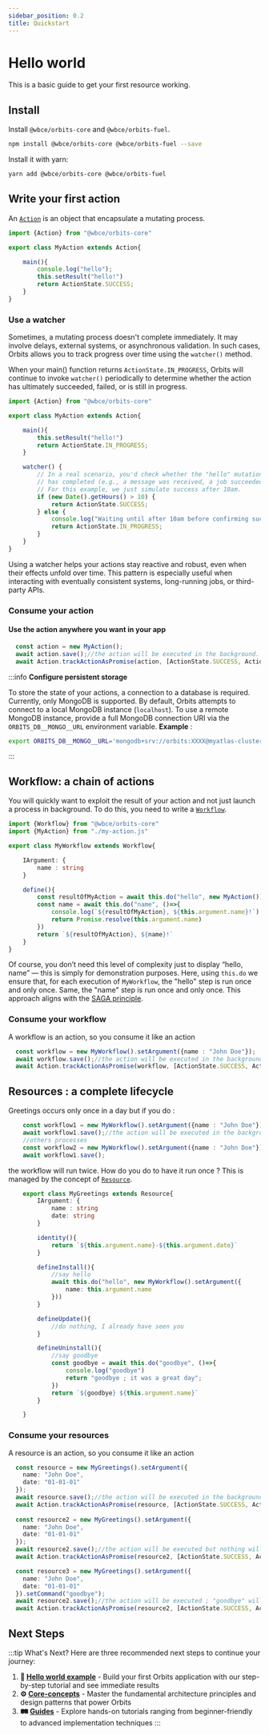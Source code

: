 ```yaml
---
sidebar_position: 0.2
title: Quickstart
---
```


# Hello world
This is a basic guide to get your first resource working.

## Install

Install `@wbce/orbits-core` and `@wbce/orbits-fuel`.
```bash
npm install @wbce/orbits-core @wbce/orbits-fuel --save
```

Install it with yarn:
```bash
yarn add @wbce/orbits-core @wbce/orbits-fuel
```

## Write your first action

An [`Action`](./core-concepts/action.md) is an object that encapsulate a mutating process.


```typescript title='src/orbits/my-action.ts'
import {Action} from "@wbce/orbits-core"

export class MyAction extends Action{

    main(){
        console.log("hello");
        this.setResult("hello!")
        return ActionState.SUCCESS;
    }
}
```

### Use a watcher

Sometimes, a mutating process doesn't complete immediately. It may involve delays, external systems, or asynchronous validation. In such cases, Orbits allows you to track progress over time using the `watcher()` method.

When your main() function returns `ActionState.IN_PROGRESS`, Orbits will continue to invoke `watcher()` periodically to determine whether the action has ultimately succeeded, failed, or is still in progress.


```typescript title='src/orbits/my-action.ts'
import {Action} from "@wbce/orbits-core"

export class MyAction extends Action{

    main(){
        this.setResult("hello!")
        return ActionState.IN_PROGRESS;
    }

    watcher() {
        // In a real scenario, you'd check whether the "hello" mutation
        // has completed (e.g., a message was received, a job succeeded, etc.)
        // For this example, we just simulate success after 10am.
        if (new Date().getHours() > 10) {
            return ActionState.SUCCESS;
        } else {
            console.log("Waiting until after 10am before confirming success...");
            return ActionState.IN_PROGRESS;
        }
    }
}
```

Using a watcher helps your actions stay reactive and robust, even when their effects unfold over time. This pattern is especially useful when interacting with eventually consistent systems, long-running jobs, or third-party APIs.

### Consume your action

#### Use the action anywhere you want in your app

```typescript title='src/anywhere-in-your-app.ts'
  const action = new MyAction();
  await action.save();//the action will be executed in the background.
  await Action.trackActionAsPromise(action, [ActionState.SUCCESS, ActionState.ERROR]);//this line is optional.
```


:::info
**Configure persistent storage**

To store the state of your actions, a connection to a database is required.
Currently, only MongoDB is supported.
By default, Orbits attempts to connect to a local MongoDB instance (`localhost`).
To use a remote MongoDB instance, provide a full MongoDB connection URI via the `ORBITS_DB__MONGO__URL` environment variable.
**Example** : 
```bash
export ORBITS_DB__MONGO__URL='mongodb+srv://orbits:XXXX@myatlas-cluster.mongodb.net/orbits-test?retryWrites=true&w=majority'
```
:::

## Workflow: a chain of actions

You will quickly want to exploit the result of your action and not just launch a process in background.
To do this, you need to write a [`Workflow`](./core-concepts/workflow.md).

```typescript title='src/orbits/my-workflow.ts'
import {Workflow} from "@wbce/orbits-core"
import {MyAction} from "./my-action.js"

export class MyWorkflow extends Workflow{

    IArgument: {
        name : string
    }

    define(){
        const resultOfMyAction = await this.do("hello", new MyAction());
        const name = await this.do("name", ()=>{
            console.log(`${resultOfMyAction}, ${this.argument.name}!`)
            return Promise.resolve(this.argument.name)
        })
        return `${resultOfMyAction}, ${name}!`
    }
}
```

Of course, you don’t need this level of complexity just to display “hello, name” — this is simply for demonstration purposes.
Here, using `this.do` we ensure that, for each execution of `MyWorkflow`, the "hello" step is run once and only once. Same, the "name" step is run once and only once.
This approach aligns with the [SAGA principle](https://microservices.io/patterns/data/saga.html).

### Consume your workflow

A workflow is an action, so you consume it like an action
```typescript title='src/anywhere-in-your-app.ts'
  const workflow = new MyWorkflow().setArgument({name : "John Doe"});
  await workflow.save();//the action will be executed in the background.
  await Action.trackActionAsPromise(workflow, [ActionState.SUCCESS, ActionState.ERROR]);//this line is optional.
```

## Resources : a complete lifecycle

Greetings occurs only once in a day but if you do : 

```typescript title='src/consume-workflow.ts'
    const workflow1 = new MyWorkflow().setArgument({name : "John Doe"});
    await workflow1.save();//the action will be executed in the background.
    //others processes
    const workflow2 = new MyWorkflow().setArgument({name : "John Doe"});
    await workflow1.save();
```

the workflow will run twice. How do you do to have it run once ?
This is managed by the concept of [`Resource`](./core-concepts/resource.md).

```typescript title='src/orbits/my-resource.ts'
    export class MyGreetings extends Resource{
        IArgument: {
            name : string
            date: string
        }

        identity(){
            return `${this.argument.name}-${this.argument.date}`
        }

        defineInstall(){
            //say hello
            await this.do("hello", new MyWorkflow().setArgument({
                name: this.argument.name
            }))
        }

        defineUpdate(){
            //do nothing, I already have seen you
        }

        defineUninstall(){
            //say goodbye
            const goodbye = await this.do("goodbye", ()=>{
                console.log("goodbye")
                return "goodbye ; it was a great day";
            })
            return `${goodbye} ${this.argument.name}`
        }

    }
```

### Consume your resources

A resource is an action, so you consume it like an action
```typescript title='src/anywhere-in-your-app.ts'
  const resource = new MyGreetings().setArgument({
    name: "John Doe",
    date: "01-01-01"
  });
  await resource.save();//the action will be executed in the background. the greetings will appear in the console
  await Action.trackActionAsPromise(resource, [ActionState.SUCCESS, ActionState.ERROR]); 
  
  const resource2 = new MyGreetings().setArgument({
    name: "John Doe",
    date: "01-01-01"
  });
  await resource2.save();//the action will be executed but nothing will appear in the console.log, as we already installed the resource
  await Action.trackActionAsPromise(resource2, [ActionState.SUCCESS, ActionState.ERROR]); 

  const resource3 = new MyGreetings().setArgument({
    name: "John Doe",
    date: "01-01-01"
  }).setCommand("goodbye");
  await resource2.save();//the action will be executed ; "goodbye" will appear in the console
  await Action.trackActionAsPromise(resource2, [ActionState.SUCCESS, ActionState.ERROR]);
```

## Next Steps

:::tip What's Next?
Here are three recommended next steps to continue your journey:

1. **👋 [Hello world example](./guides/hello-world.md)** - Build your first Orbits application with our step-by-step tutorial and see immediate results
2. **⚙️ [Core-concepts](/docs/category/core-concepts)** - Master the fundamental architecture principles and design patterns that power Orbits  
3. **🛤️ [Guides](/docs/category/guides)** - Explore hands-on tutorials ranging from beginner-friendly to advanced implementation techniques
:::